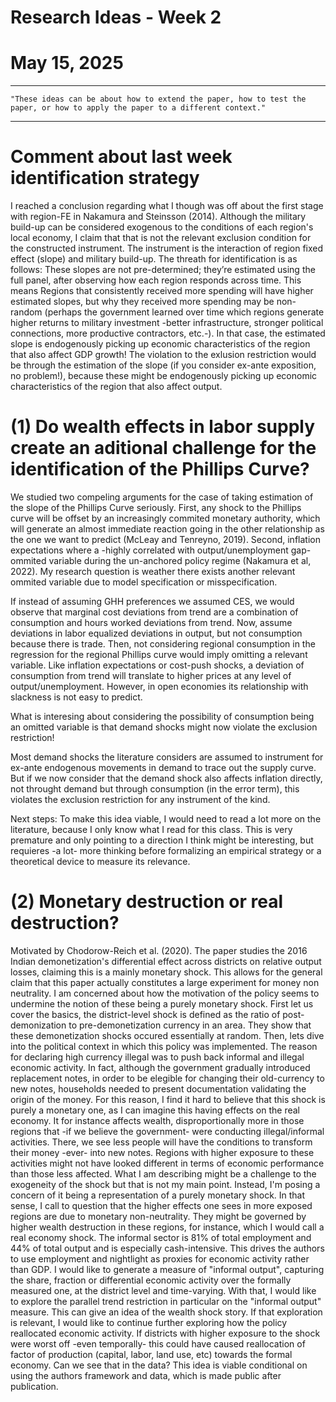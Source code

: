 # Research Ideas - Week 2
# May 15, 2025

------------------------------------------------------------------------------------------------------------------------------------
    "These ideas can be about how to extend the paper, how to test the paper, or how to apply the paper to a different context."
------------------------------------------------------------------------------------------------------------------------------------

# Comment about last week identification strategy
I reached a conclusion regarding what I though was off about the first stage with region-FE in Nakamura and Steinsson (2014). Although the military build-up can be considered exogenous to the conditions of each region's local economy, I claim that that is not the relevant exclusion condition for the constructed instrument. The instrument is the interaction of region fixed effect (slope) and military build-up. The threath for identification is as follows: These slopes are not pre-determined; they’re estimated using the full panel, after observing how each region responds across time. This means Regions that consistently received more spending will have higher estimated slopes, but why they received more spending may be non-random (perhaps the government learned over time which regions generate higher returns to military investment -better infrastructure, stronger political connections, more productive contractors, etc.-). In that case, the estimated slope is endogenously picking up economic characteristics of the region that also affect GDP growth! 
The violation to the exlusion restriction would be through the estimation of the slope (if you consider ex-ante exposition, no problem!), because these might be endogenously picking up economic characteristics of the region that also affect output. 


# (1) Do wealth effects in labor supply create an aditional challenge for the identification of the Phillips Curve? 
We studied two compeling arguments for the case of taking estimation of the slope of the Phillips Curve seriously. First, any shock to the Phillips curve will be offset by an increasingly commited monetary authority, which will generate an almost immediate reaction going in the other relationship as the one we want to predict (McLeay and Tenreyno, 2019). Second, inflation expectations where a -highly correlated with output/unemployment gap- ommited variable during the un-anchored policy regime (Nakamura et al, 2022). My research question is weather there exists another relevant ommited variable due to model specification or misspecification. 

If instead of assuming GHH preferences we assumed CES, we would observe that marginal cost deviations from trend are a combination of consumption and hours worked deviations from trend. Now, assume deviations in labor equalized deviations in output, but not consumption because there is trade. Then, not considering regional consumption in the regression for the regional Phillips curve would imply omitting a relevant variable. Like inflation expectations or cost-push shocks, a deviation of consumption from trend will translate to higher prices at any level of output/unemployment. However, in open economies its relationship with slackness is not easy to predict.  

What is interesing about considering the possibility of consumption being an omitted variable is that demand shocks might now violate the exclusion restriction! 

Most demand shocks the literature considers are assumed to instrument for ex-ante endogenous movements in demand to trace out the supply curve. But if we now consider that the demand shock also affects inflation directly, not throught demand but through consumption (in the error term), this violates the exclusion restriction for any instrument of the kind. 

Next steps: To make this idea viable, I would need to read a lot more on the literature, because I only know what I read for this class. This is very premature and only pointing to a direction I think might be interesting, but requieres -a lot- more thinking before formalizing an empirical strategy or a theoretical device to measure its relevance.


# (2) Monetary destruction or real destruction?
Motivated by Chodorow-Reich et al. (2020). The paper studies the 2016 Indian demonetization's differential effect across districts on relative output losses, claiming this is a mainly monetary shock. This allows for the general claim that this paper actually constitutes a large experiment for money non neutrality. I am concerned about how the motivation of the policy seems to undermine the notion of these being a purely monetary shock. First let us cover the basics, the district-level shock is defined as the ratio of post-demonization to pre-demonetization currency in an area. They show that these demonetization shocks occured essentially at random. Then, lets dive into the political context in which this policy was implemented. The reason for declaring high currency illegal was to push back informal and illegal economic activity. In fact, although the government gradually introduced replacement notes, in order to be elegible for changing their old-currency to new notes, households needed to present documentation validating the origin of the money. For this reason, I find it hard to believe that this shock is purely a monetary one, as I can imagine this having effects on the real economy. It for instance affects wealth, disproportionally more in those regions that -if we believe the government- were conducting illegal/informal activities. There, we see less people will have the conditions to transform their money -ever- into new notes. Regions with higher exposure to these activities might not have looked different in terms of economic performance than those less affected. What I am describing might be a challenge to the exogeneity of the shock but that is not my main point. Instead, I'm posing a concern of it being a representation of a purely monetary shock. In that sense, I call to question that the higher effects one sees in more exposed regions are due to monetary non-neutrality. They might be governed by higher wealth destruction in these regions, for instance, which I would call a real economy shock.
The informal sector is 81% of total employment and 44% of total output and is especially cash-intensive. This drives the authors to use employment and nightlight as proxies for economic activity rather than GDP. I would like to generate a measure of "informal output", capturing the share, fraction or differential economic activity over the formally measured one, at the district level and time-varying. With that, I would like to explore the parallel trend restriction in particular on the "informal output" measure. This can give an idea of the wealth shock story. 
If that exploration is relevant, I would like to continue further exploring how the policy reallocated economic activity. If districts with higher exposure to the shock were worst off -even temporally- this could have caused reallocation of factor of production (capital, labor, land use, etc) towards the formal economy. Can we see that in the data?
This idea is viable conditional on using the authors framework and data, which is made public after publication. 

 

